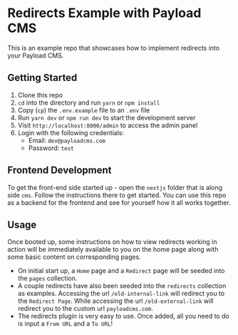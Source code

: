 # Redirects Example with Payload CMS

This is an example repo that showcases how to implement redirects into your Payload CMS.

## Getting Started

1. Clone this repo
2. `cd` into the directory and run `yarn` or `npm install`
3. Copy (`cp`) the `.env.example` file to an `.env` file
4. Run `yarn dev` or `npm run dev` to start the development server
5. Visit `http://localhost:8000/admin` to access the admin panel
6. Login with the following credentials:
   - Email: `dev@payloadcms.com`
   - Password: `test`

## Frontend Development

To get the front-end side started up - open the `nextjs` folder that is along side `cms`. Follow the instructions there to get started. You can use this repo as a backend for the frontend and see for yourself how it all works together.

## Usage

Once booted up, some instructions on how to view redirects working in action will be immediately available to you on the home page along with some basic content on corresponding pages.

- On initial start up, a `Home` page and a `Redirect` page will be seeded into the `pages` collection.
- A couple redirects have also been seeded into the `redirects` collection as examples. Accessing the url `/old-internal-link` will redirect you to the `Redirect Page`. While accessing the url `/old-external-link` will redirect you to the custom url `payloadcms.com`.
- The redirects plugin is very easy to use. Once added, all you need to do is input a `From URL` and a `To URL`!
